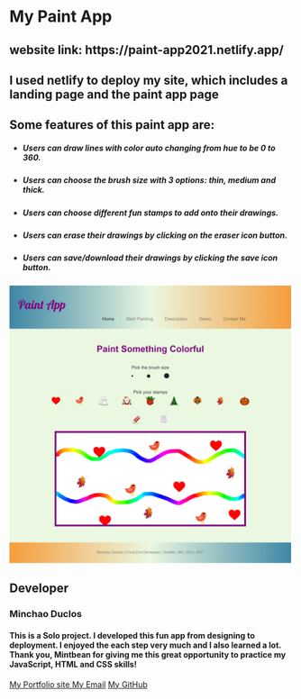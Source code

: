 <h1> My Paint App </h1>
<h2>website link: https://paint-app2021.netlify.app/</h>
<h2>I used netlify to deploy my site, which includes a landing page and the paint app page</h2>

<h2>Some features of this paint app are:</h2>
<ul>
    <li>
        <h5>Users can draw lines with color auto changing from hue to be 0 to 360.</h5>
    </li>
    <li>
        <h5>Users can choose the brush size with 3 options: thin, medium and thick.</h5>
    </li>
    <li>
        <h5>Users can choose different fun stamps to add onto their drawings. </h5>
    </li>
    <li>
        <h5>Users can erase their drawings by clicking on the eraser icon button. </h5>
    </li>
    <li>
        <h5>Users can save/download their drawings by clicking the save icon button.</h5>
    </li>
</ul>

<img src='/images/paint-app.png' alt="project paint app" style="width:500px"/>
            
<h2>Developer</h2>
    <h3>Minchao Duclos</h3>
    <h4>This is a Solo project. I developed this fun app from designing to deployment. I enjoyed the each step very much and I also learned a lot. Thank you, Mintbean for giving me this great opportunity to practice my JavaScript, HTML and CSS skills!</h4>
    <a role="button " class="btn justify-content-around" href="https://minchao-duclos.netlify.app">My Portfolio site </a>
    <a role="button" class="btn justify-content-around " href="mailto: chaohg@hotmail.com">My Email</a>
    <a role="button" class="btn justify-content-around" href="https://github.com/chaohg"> My GitHub</a>


